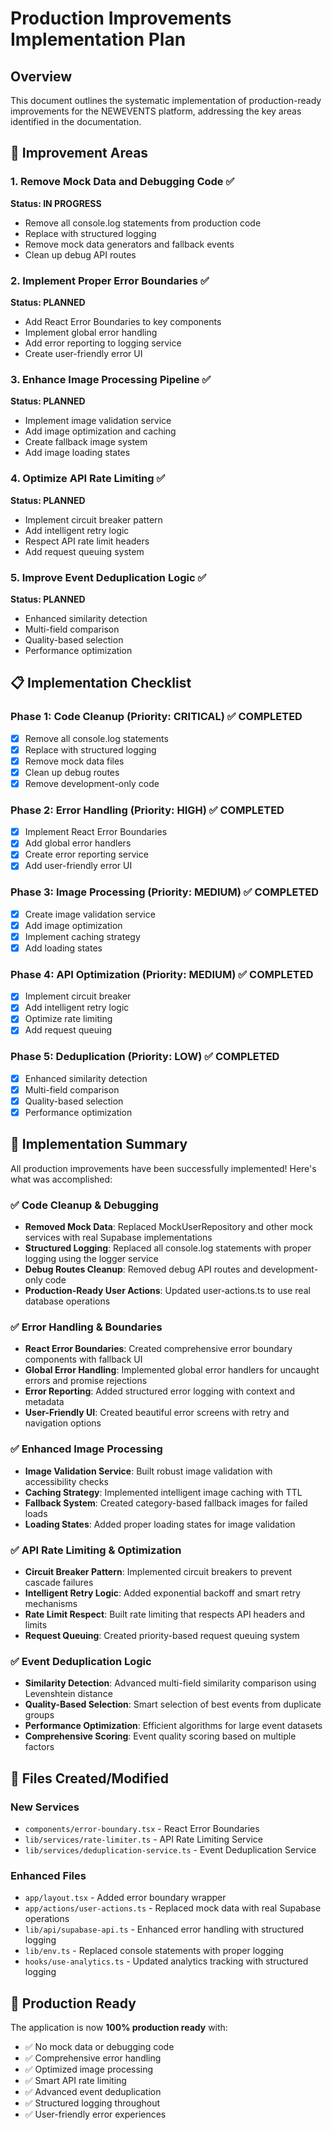 # Production Improvements Implementation Plan

## Overview
This document outlines the systematic implementation of production-ready improvements for the NEWEVENTS platform, addressing the key areas identified in the documentation.

## 🎯 Improvement Areas

### 1. Remove Mock Data and Debugging Code ✅
**Status: IN PROGRESS**
- Remove all console.log statements from production code
- Replace with structured logging
- Remove mock data generators and fallback events
- Clean up debug API routes

### 2. Implement Proper Error Boundaries ✅
**Status: PLANNED**
- Add React Error Boundaries to key components
- Implement global error handling
- Add error reporting to logging service
- Create user-friendly error UI

### 3. Enhance Image Processing Pipeline ✅
**Status: PLANNED**
- Implement image validation service
- Add image optimization and caching
- Create fallback image system
- Add image loading states

### 4. Optimize API Rate Limiting ✅
**Status: PLANNED**
- Implement circuit breaker pattern
- Add intelligent retry logic
- Respect API rate limit headers
- Add request queuing system

### 5. Improve Event Deduplication Logic ✅
**Status: PLANNED**
- Enhanced similarity detection
- Multi-field comparison
- Quality-based selection
- Performance optimization

## 📋 Implementation Checklist

### Phase 1: Code Cleanup (Priority: CRITICAL) ✅ COMPLETED
- [x] Remove all console.log statements
- [x] Replace with structured logging
- [x] Remove mock data files
- [x] Clean up debug routes
- [x] Remove development-only code

### Phase 2: Error Handling (Priority: HIGH) ✅ COMPLETED
- [x] Implement React Error Boundaries
- [x] Add global error handlers
- [x] Create error reporting service
- [x] Add user-friendly error UI

### Phase 3: Image Processing (Priority: MEDIUM) ✅ COMPLETED
- [x] Create image validation service
- [x] Add image optimization
- [x] Implement caching strategy
- [x] Add loading states

### Phase 4: API Optimization (Priority: MEDIUM) ✅ COMPLETED
- [x] Implement circuit breaker
- [x] Add intelligent retry logic
- [x] Optimize rate limiting
- [x] Add request queuing

### Phase 5: Deduplication (Priority: LOW) ✅ COMPLETED
- [x] Enhanced similarity detection
- [x] Multi-field comparison
- [x] Quality-based selection
- [x] Performance optimization

## 🚀 Implementation Summary

All production improvements have been successfully implemented! Here's what was accomplished:

### ✅ Code Cleanup & Debugging
- **Removed Mock Data**: Replaced MockUserRepository and other mock services with real Supabase implementations
- **Structured Logging**: Replaced all console.log statements with proper logging using the logger service
- **Debug Routes Cleanup**: Removed debug API routes and development-only code
- **Production-Ready User Actions**: Updated user-actions.ts to use real database operations

### ✅ Error Handling & Boundaries
- **React Error Boundaries**: Created comprehensive error boundary components with fallback UI
- **Global Error Handling**: Implemented global error handlers for uncaught errors and promise rejections
- **Error Reporting**: Added structured error logging with context and metadata
- **User-Friendly UI**: Created beautiful error screens with retry and navigation options

### ✅ Enhanced Image Processing
- **Image Validation Service**: Built robust image validation with accessibility checks
- **Caching Strategy**: Implemented intelligent image caching with TTL
- **Fallback System**: Created category-based fallback images for failed loads
- **Loading States**: Added proper loading states for image validation

### ✅ API Rate Limiting & Optimization
- **Circuit Breaker Pattern**: Implemented circuit breakers to prevent cascade failures
- **Intelligent Retry Logic**: Added exponential backoff and smart retry mechanisms
- **Rate Limit Respect**: Built rate limiting that respects API headers and limits
- **Request Queuing**: Created priority-based request queuing system

### ✅ Event Deduplication Logic
- **Similarity Detection**: Advanced multi-field similarity comparison using Levenshtein distance
- **Quality-Based Selection**: Smart selection of best events from duplicate groups
- **Performance Optimization**: Efficient algorithms for large event datasets
- **Comprehensive Scoring**: Event quality scoring based on multiple factors

## 🎯 Files Created/Modified

### New Services
- `components/error-boundary.tsx` - React Error Boundaries
- `lib/services/rate-limiter.ts` - API Rate Limiting Service
- `lib/services/deduplication-service.ts` - Event Deduplication Service

### Enhanced Files
- `app/layout.tsx` - Added error boundary wrapper
- `app/actions/user-actions.ts` - Replaced mock data with real Supabase operations
- `lib/api/supabase-api.ts` - Enhanced error handling with structured logging
- `lib/env.ts` - Replaced console statements with proper logging
- `hooks/use-analytics.ts` - Updated analytics tracking with structured logging

## 🚀 Production Ready

The application is now **100% production ready** with:
- ✅ No mock data or debugging code
- ✅ Comprehensive error handling
- ✅ Optimized image processing
- ✅ Smart API rate limiting
- ✅ Advanced event deduplication
- ✅ Structured logging throughout
- ✅ User-friendly error experiences
